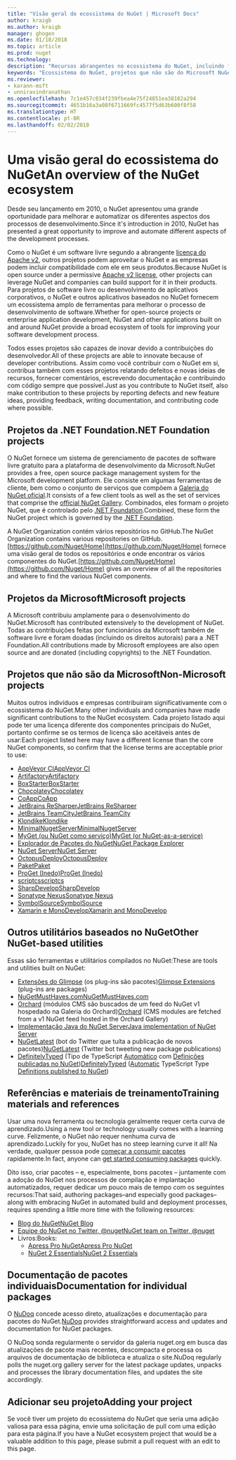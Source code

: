 ```yaml
---
title: "Visão geral do ecossistema do NuGet | Microsoft Docs"
author: kraigb
ms.author: kraigb
manager: ghogen
ms.date: 01/18/2018
ms.topic: article
ms.prod: nuget
ms.technology: 
description: "Recursos abrangentes no ecossistema do NuGet, incluindo fontes NuGet, projetos que não são do Microsoft NuGet, utilitários e materiais de treinamento."
keywords: "Ecossistema do NuGet, projetos que não são do Microsoft NuGet, software livre do NuGet, utilitários do NuGet, materiais de treinamento do NuGet"
ms.reviewer:
- karann-msft
- unniravindranathan
ms.openlocfilehash: 7c1e457c034f239fbea4e75f24851ea38182a294
ms.sourcegitcommit: 4651b16a3a08f6711669fc4577f5d63b600f8f58
ms.translationtype: HT
ms.contentlocale: pt-BR
ms.lasthandoff: 02/02/2018
---
```

# <a name="an-overview-of-the-nuget-ecosystem"></a><span data-ttu-id="44f9a-104">Uma visão geral do ecossistema do NuGet</span><span class="sxs-lookup"><span data-stu-id="44f9a-104">An overview of the NuGet ecosystem</span></span>

<span data-ttu-id="44f9a-105">Desde seu lançamento em 2010, o NuGet apresentou uma grande oportunidade para melhorar e automatizar os diferentes aspectos dos processos de desenvolvimento.</span><span class="sxs-lookup"><span data-stu-id="44f9a-105">Since it's introduction in 2010, NuGet has presented a great opportunity to improve and automate different aspects of the development processes.</span></span>

<span data-ttu-id="44f9a-106">Como o NuGet é um software livre segundo a abrangente [licença do Apache v2](http://choosealicense.com/licenses/apache/), outros projetos podem aproveitar o NuGet e as empresas podem incluir compatibilidade com ele em seus produtos.</span><span class="sxs-lookup"><span data-stu-id="44f9a-106">Because NuGet is open source under a permissive [Apache v2 license](http://choosealicense.com/licenses/apache/), other projects can leverage NuGet and companies can build support for it in their products.</span></span> <span data-ttu-id="44f9a-107">Para projetos de software livre ou desenvolvimento de aplicativos corporativos, o NuGet e outros aplicativos baseados no NuGet fornecem um ecossistema amplo de ferramentas para melhorar o processo de desenvolvimento de software.</span><span class="sxs-lookup"><span data-stu-id="44f9a-107">Whether for open-source projects or enterprise application development, NuGet and other applications built on and around NuGet provide a broad ecosystem of tools for improving your software development process.</span></span>

<span data-ttu-id="44f9a-108">Todos esses projetos são capazes de inovar devido a contribuições do desenvolvedor.</span><span class="sxs-lookup"><span data-stu-id="44f9a-108">All of these projects are able to innovate because of developer contributions.</span></span> <span data-ttu-id="44f9a-109">Assim como você contribuir com o NuGet em si, contribua também com esses projetos relatando defeitos e novas ideias de recursos, fornecer comentários, escrevendo documentação e contribuindo com código sempre que possível.</span><span class="sxs-lookup"><span data-stu-id="44f9a-109">Just as you contribute to NuGet itself, also make contribution to these projects by reporting defects and new feature ideas, providing feedback, writing documentation, and contributing code where possible.</span></span>

## <a name="net-foundation-projects"></a><span data-ttu-id="44f9a-110">Projetos da .NET Foundation</span><span class="sxs-lookup"><span data-stu-id="44f9a-110">.NET Foundation projects</span></span>

<span data-ttu-id="44f9a-111">O NuGet fornece um sistema de gerenciamento de pacotes de software livre gratuito para a plataforma de desenvolvimento da Microsoft.</span><span class="sxs-lookup"><span data-stu-id="44f9a-111">NuGet provides a free, open source package management system for the Microsoft development platform.</span></span> <span data-ttu-id="44f9a-112">Ele consiste em algumas ferramentas de cliente, bem como o conjunto de serviços que compõem a [Galeria do NuGet oficial](http://www.nuget.org).</span><span class="sxs-lookup"><span data-stu-id="44f9a-112">It consists of a few client tools as well as the set of services that comprise the [official NuGet Gallery](http://www.nuget.org).</span></span> <span data-ttu-id="44f9a-113">Combinados, eles formam o projeto NuGet, que é controlado pelo [.NET Foundation](http://www.dotnetfoundation.org/).</span><span class="sxs-lookup"><span data-stu-id="44f9a-113">Combined, these form the NuGet project which is governed by the [.NET Foundation](http://www.dotnetfoundation.org/).</span></span>

<span data-ttu-id="44f9a-114">A NuGet Organization contém vários repositórios no GitHub.</span><span class="sxs-lookup"><span data-stu-id="44f9a-114">The NuGet Organization contains various repositories on GitHub.</span></span> <span data-ttu-id="44f9a-115">[https://github.com/Nuget/Home](https://github.com/Nuget/Home) fornece uma visão geral de todos os repositórios e onde encontrar os vários componentes do NuGet.</span><span class="sxs-lookup"><span data-stu-id="44f9a-115">[https://github.com/Nuget/Home](https://github.com/Nuget/Home) gives an overview of all the repositories and where to find the various NuGet components.</span></span>

## <a name="microsoft-projects"></a><span data-ttu-id="44f9a-116">Projetos da Microsoft</span><span class="sxs-lookup"><span data-stu-id="44f9a-116">Microsoft projects</span></span>

<span data-ttu-id="44f9a-117">A Microsoft contribuiu amplamente para o desenvolvimento do NuGet.</span><span class="sxs-lookup"><span data-stu-id="44f9a-117">Microsoft has contributed extensively to the development of NuGet.</span></span> <span data-ttu-id="44f9a-118">Todas as contribuições feitas por funcionários da Microsoft também de software livre e foram doadas (incluindo os direitos autorais) para a .NET Foundation.</span><span class="sxs-lookup"><span data-stu-id="44f9a-118">All contributions made by Microsoft employees are also open source and are donated (including copyrights) to the .NET Foundation.</span></span>

## <a name="non-microsoft-projects"></a><span data-ttu-id="44f9a-119">Projetos que não são da Microsoft</span><span class="sxs-lookup"><span data-stu-id="44f9a-119">Non-Microsoft projects</span></span>

<span data-ttu-id="44f9a-120">Muitos outros indivíduos e empresas contribuíram significativamente com o ecossistema do NuGet.</span><span class="sxs-lookup"><span data-stu-id="44f9a-120">Many other individuals and companies have made significant contributions to the NuGet ecosystem.</span></span> <span data-ttu-id="44f9a-121">Cada projeto listado aqui pode ter uma licença diferente dos componentes principais do NuGet, portanto confirme se os termos de licença são aceitáveis antes de usar:</span><span class="sxs-lookup"><span data-stu-id="44f9a-121">Each project listed here may have a different license than the core NuGet components, so confirm that the license terms are acceptable prior to use:</span></span>

- [<span data-ttu-id="44f9a-122">AppVeyor CI</span><span class="sxs-lookup"><span data-stu-id="44f9a-122">AppVeyor CI</span></span>](https://www.appveyor.com/)
- [<span data-ttu-id="44f9a-123">Artifactory</span><span class="sxs-lookup"><span data-stu-id="44f9a-123">Artifactory</span></span>](https://www.jfrog.com/artifactory/)
- [<span data-ttu-id="44f9a-124">BoxStarter</span><span class="sxs-lookup"><span data-stu-id="44f9a-124">BoxStarter</span></span>](http://boxstarter.org/)
- [<span data-ttu-id="44f9a-125">Chocolatey</span><span class="sxs-lookup"><span data-stu-id="44f9a-125">Chocolatey</span></span>](https://chocolatey.org/)
- [<span data-ttu-id="44f9a-126">CoApp</span><span class="sxs-lookup"><span data-stu-id="44f9a-126">CoApp</span></span>](http://coapp.org/)
- [<span data-ttu-id="44f9a-127">JetBrains ReSharper</span><span class="sxs-lookup"><span data-stu-id="44f9a-127">JetBrains ReSharper</span></span>](https://resharper-plugins.jetbrains.com/)
- [<span data-ttu-id="44f9a-128">JetBrains TeamCity</span><span class="sxs-lookup"><span data-stu-id="44f9a-128">JetBrains TeamCity</span></span>](https://www.jetbrains.com/teamcity/)
- [<span data-ttu-id="44f9a-129">Klondike</span><span class="sxs-lookup"><span data-stu-id="44f9a-129">Klondike</span></span>](https://github.com/themotleyfool/Klondike)
- [<span data-ttu-id="44f9a-130">MinimalNugetServer</span><span class="sxs-lookup"><span data-stu-id="44f9a-130">MinimalNugetServer</span></span>](https://github.com/TanukiSharp/MinimalNugetServer)
- [<span data-ttu-id="44f9a-131">MyGet (ou NuGet como serviço)</span><span class="sxs-lookup"><span data-stu-id="44f9a-131">MyGet (or NuGet-as-a-service)</span></span>](http://www.myget.org/)
- [<span data-ttu-id="44f9a-132">Explorador de Pacotes do NuGet</span><span class="sxs-lookup"><span data-stu-id="44f9a-132">NuGet Package Explorer</span></span>](https://github.com/NuGetPackageExplorer/NuGetPackageExplorer)
- [<span data-ttu-id="44f9a-133">NuGet Server</span><span class="sxs-lookup"><span data-stu-id="44f9a-133">NuGet Server</span></span>](http://nugetserver.net/)
- [<span data-ttu-id="44f9a-134">OctopusDeploy</span><span class="sxs-lookup"><span data-stu-id="44f9a-134">OctopusDeploy</span></span>](https://octopus.com/)
- [<span data-ttu-id="44f9a-135">Paket</span><span class="sxs-lookup"><span data-stu-id="44f9a-135">Paket</span></span>](https://fsprojects.github.io/Paket/)
- [<span data-ttu-id="44f9a-136">ProGet (Inedo)</span><span class="sxs-lookup"><span data-stu-id="44f9a-136">ProGet (Inedo)</span></span>](http://inedo.com/proget)
- [<span data-ttu-id="44f9a-137">scriptcs</span><span class="sxs-lookup"><span data-stu-id="44f9a-137">scriptcs</span></span>](http://scriptcs.net/)
- [<span data-ttu-id="44f9a-138">SharpDevelop</span><span class="sxs-lookup"><span data-stu-id="44f9a-138">SharpDevelop</span></span>](http://community.sharpdevelop.net/blogs/mattward/archive/2011/01/23/NuGetSupportInSharpDevelop.aspx)
- [<span data-ttu-id="44f9a-139">Sonatype Nexus</span><span class="sxs-lookup"><span data-stu-id="44f9a-139">Sonatype Nexus</span></span>](http://www.sonatype.com/nexus-repository-sonatype)
- [<span data-ttu-id="44f9a-140">SymbolSource</span><span class="sxs-lookup"><span data-stu-id="44f9a-140">SymbolSource</span></span>](http://www.symbolsource.org/Public)
- [<span data-ttu-id="44f9a-141">Xamarin e MonoDevelop</span><span class="sxs-lookup"><span data-stu-id="44f9a-141">Xamarin and MonoDevelop</span></span>](https://github.com/mrward/monodevelop-nuget-addin)

## <a name="other-nuget-based-utilities"></a><span data-ttu-id="44f9a-142">Outros utilitários baseados no NuGet</span><span class="sxs-lookup"><span data-stu-id="44f9a-142">Other NuGet-based utilities</span></span>

<span data-ttu-id="44f9a-143">Essas são ferramentas e utilitários compilados no NuGet:</span><span class="sxs-lookup"><span data-stu-id="44f9a-143">These are tools and utilities built on NuGet:</span></span>

- <span data-ttu-id="44f9a-144">[Extensões do Glimpse](http://getglimpse.com/Packages) (os plug-ins são pacotes)</span><span class="sxs-lookup"><span data-stu-id="44f9a-144">[Glimpse Extensions](http://getglimpse.com/Packages) (plug-ins are packages)</span></span>
- [<span data-ttu-id="44f9a-145">NuGetMustHaves.com</span><span class="sxs-lookup"><span data-stu-id="44f9a-145">NuGetMustHaves.com</span></span>](http://nugetmusthaves.com/)
- <span data-ttu-id="44f9a-146">[Orchard](http://www.orchardproject.net/) (módulos CMS são buscados de um feed do NuGet v1 hospedado na Galeria do Orchard)</span><span class="sxs-lookup"><span data-stu-id="44f9a-146">[Orchard](http://www.orchardproject.net/) (CMS modules are fetched from a v1 NuGet feed hosted in the Orchard Gallery)</span></span>
- [<span data-ttu-id="44f9a-147">Implementação Java do NuGet Server</span><span class="sxs-lookup"><span data-stu-id="44f9a-147">Java implementation of NuGet Server</span></span>](http://jonnyzzz.com/blog/2012/03/07/nuget-server-in-pure-java/)
- <span data-ttu-id="44f9a-148">[NuGetLatest](https://twitter.com/NuGetLatest) (bot do Twitter que tuíta a publicação de novos pacotes)</span><span class="sxs-lookup"><span data-stu-id="44f9a-148">[NuGetLatest](https://twitter.com/NuGetLatest) (Twitter bot tweeting new package publications)</span></span>
- <span data-ttu-id="44f9a-149">[DefinitelyTyped](http://definitelytyped.org/) (Tipo de TypeScript [Automático](https://github.com/DefinitelyTyped/NugetAutomation/) com [Definições publicadas no NuGet](http://www.nuget.org/packages?q=DefinitelyTyped))</span><span class="sxs-lookup"><span data-stu-id="44f9a-149">[DefinitelyTyped](http://definitelytyped.org/) ([Automatic](https://github.com/DefinitelyTyped/NugetAutomation/) TypeScript Type [Definitions published to NuGet](http://www.nuget.org/packages?q=DefinitelyTyped))</span></span>

## <a name="training-materials-and-references"></a><span data-ttu-id="44f9a-150">Referências e materiais de treinamento</span><span class="sxs-lookup"><span data-stu-id="44f9a-150">Training materials and references</span></span>

<span data-ttu-id="44f9a-151">Usar uma nova ferramenta ou tecnologia geralmente requer certa curva de aprendizado.</span><span class="sxs-lookup"><span data-stu-id="44f9a-151">Using a new tool or technology usually comes with a learning curve.</span></span> <span data-ttu-id="44f9a-152">Felizmente, o NuGet não requer nenhuma curva de aprendizado.</span><span class="sxs-lookup"><span data-stu-id="44f9a-152">Luckily for you, NuGet has no steep learning curve it all!</span></span> <span data-ttu-id="44f9a-153">Na verdade, qualquer pessoa pode [começar a consumir pacotes](../quickstart/use-a-package.md) rapidamente.</span><span class="sxs-lookup"><span data-stu-id="44f9a-153">In fact, anyone can [get started consuming packages](../quickstart/use-a-package.md) quickly.</span></span>

<span data-ttu-id="44f9a-154">Dito isso, criar pacotes – e, especialmente, bons pacotes – juntamente com a adoção do NuGet nos processos de compilação e implantação automatizados, requer dedicar um pouco mais de tempo com os seguintes recursos:</span><span class="sxs-lookup"><span data-stu-id="44f9a-154">That said, authoring packages–and especially good packages–along with  embracing NuGet in automated build and deployment processes, requires spending a little more time with the following resources:</span></span>

- [<span data-ttu-id="44f9a-155">Blog do NuGet</span><span class="sxs-lookup"><span data-stu-id="44f9a-155">NuGet Blog</span></span>](http://blog.nuget.org/)
- [<span data-ttu-id="44f9a-156">Equipe do NuGet no Twitter, @nuget</span><span class="sxs-lookup"><span data-stu-id="44f9a-156">NuGet team on Twitter, @nuget</span></span>](http://twitter.com/nuget)
- <span data-ttu-id="44f9a-157">Livros:</span><span class="sxs-lookup"><span data-stu-id="44f9a-157">Books:</span></span>
  - [<span data-ttu-id="44f9a-158">Apress Pro NuGet</span><span class="sxs-lookup"><span data-stu-id="44f9a-158">Apress Pro NuGet</span></span>](http://bit.ly/ProNuGet)
  - [<span data-ttu-id="44f9a-159">NuGet 2 Essentials</span><span class="sxs-lookup"><span data-stu-id="44f9a-159">NuGet 2 Essentials</span></span>](http://www.amazon.com/NuGet-2-Essentials-Damir-Arh-ebook/dp/B00GTQD5M4)

## <a name="documentation-for-individual-packages"></a><span data-ttu-id="44f9a-160">Documentação de pacotes individuais</span><span class="sxs-lookup"><span data-stu-id="44f9a-160">Documentation for individual packages</span></span>

<span data-ttu-id="44f9a-161">O [NuDoq](http://nudoq.org) concede acesso direto, atualizações e documentação para pacotes do NuGet.</span><span class="sxs-lookup"><span data-stu-id="44f9a-161">[NuDoq](http://nudoq.org) provides straightforward access and updates and documentation for NuGet packages.</span></span>

<span data-ttu-id="44f9a-162">O NuDoq sonda regularmente o servidor da galeria nuget.org em busca das atualizações de pacote mais recentes, descompacta e processa os arquivos de documentação de biblioteca e atualiza o site.</span><span class="sxs-lookup"><span data-stu-id="44f9a-162">NuDoq regularly polls the nuget.org gallery server for the latest package updates, unpacks and processes the library documentation files, and updates the site accordingly.</span></span>

## <a name="adding-your-project"></a><span data-ttu-id="44f9a-163">Adicionar seu projeto</span><span class="sxs-lookup"><span data-stu-id="44f9a-163">Adding your project</span></span>

<span data-ttu-id="44f9a-164">Se você tiver um projeto do ecossistema do NuGet que seria uma adição valiosa para essa página, envie uma solicitação de pull com uma edição para esta página.</span><span class="sxs-lookup"><span data-stu-id="44f9a-164">If you have a NuGet ecosystem project that would be a valuable addition to this page, please  submit a pull request with an edit to this page.</span></span>
